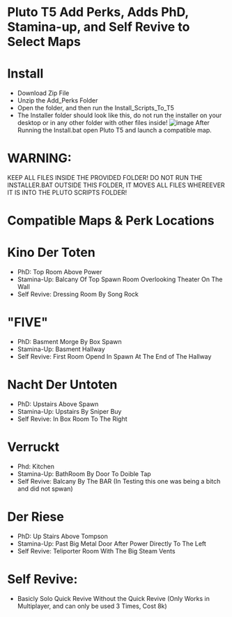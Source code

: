 # Pluto T5 Add Perks, Adds PhD, Stamina-up, and Self Revive to Select Maps

# Install
* Download Zip File
* Unzip the Add_Perks Folder
* Open the folder, and then run the Install_Scripts_To_T5
* The Installer folder should look like this, do not run the installer on your desktop or in any other folder with other files inside!
![image](https://user-images.githubusercontent.com/83806741/179802737-fe5a1226-e02c-4e94-955f-5a1a520986db.png)
After Running the Install.bat open Pluto T5 and launch a compatible map. 

# WARNING:
KEEP ALL FILES INSIDE THE PROVIDED FOLDER! DO NOT RUN THE INSTALLER.BAT OUTSIDE THIS FOLDER, IT MOVES ALL FILES WHEREEVER IT IS INTO THE PLUTO SCRIPTS FOLDER!

# Compatible Maps & Perk Locations
# Kino Der Toten
* PhD: Top Room Above Power
* Stamina-Up: Balcany Of Top Spawn Room Overlooking Theater On The Wall
* Self Revive: Dressing Room By Song Rock
# "FIVE"
* PhD: Basment Morge By Box Spawn
* Stamina-Up: Basment Hallway
* Self Revive: First Room Opend In Spawn At The End of The Hallway
# Nacht Der Untoten
* PhD: Upstairs Above Spawn
* Stamina-Up: Upstairs By Sniper Buy
* Self Revive: In Box Room To The Right
# Verruckt
* Phd: Kitchen
* Stamina-Up: BathRoom By Door To Doible Tap
* Self Revive: Balcany By The BAR (In Testing this one was being a bitch and did not spwan)
# Der Riese
* PhD: Up Stairs Above Tompson
* Stamina-Up: Past Big Metal Door After Power Directly To The Left
* Self Revive: Teliporter Room With The Big Steam Vents

# Self Revive:
* Basicly Solo Quick Revive Without the Quick Revive (Only Works in Multiplayer, and can only be used 3 Times, Cost 8k)
